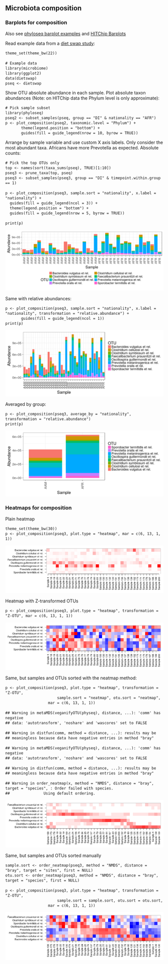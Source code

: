 <!--
  %\VignetteEngine{knitr::rmarkdown}
  %\VignetteIndexEntry{microbiome tutorial - composition}
  %\usepackage[utf8]{inputenc}
  %\VignetteEncoding{UTF-8}  
-->
Microbiota composition
----------------------

### Barplots for composition

Also see [phyloseq barplot
examples](http://joey711.github.io/phyloseq/plot_bar-examples.html) and
[HITChip Barplots](Barplots.md)

Read example data from a [diet swap
study](http://dx.doi.org/10.1038/ncomms7342):

    theme_set(theme_bw(22))

    # Example data
    library(microbiome)
    library(ggplot2)
    data(dietswap)
    pseq <- dietswap

Show OTU absolute abundance in each sample. Plot absolute taxon
abundances (Note: on HITChip data the Phylum level is only approximate):

    # Pick sample subset
    library(phyloseq)
    pseq2 <- subset_samples(pseq, group == "DI" & nationality == "AFR")
    p <- plot_composition(pseq2, taxonomic.level = "Phylum") +
           theme(legend.position = "bottom") +
           guides(fill = guide_legend(nrow = 10, byrow = TRUE))

Arrange by sample variable and use custom X axis labels. Only consider
the most abundant taxa. Africans have more Prevotella as expected.
Absolute counts:

    # Pick the top OTUs only
    top <- names(sort(taxa_sums(pseq), TRUE)[1:10])
    pseq3 <- prune_taxa(top, pseq)
    pseq3 <- subset_samples(pseq3, group == "DI" & timepoint.within.group == 1)

    p <- plot_composition(pseq3, sample.sort = "nationality", x.label = "nationality") +
      guides(fill = guide_legend(ncol = 3)) +
      theme(legend.position = "bottom") +
      guides(fill = guide_legend(nrow = 5, byrow = TRUE))

    print(p)

![](Composition_files/figure-markdown_strict/composition-example4-1.png)

Same with relative abundances:

    p <- plot_composition(pseq3, sample.sort = "nationality", x.label = "nationality", transformation = "relative.abundance") +
           guides(fill = guide_legend(ncol = 1))
    print(p)

![](Composition_files/figure-markdown_strict/composition-example4b-1.png)

Averaged by group:

    p <- plot_composition(pseq3, average_by = "nationality", transformation = "relative.abundance")
    print(p)

![](Composition_files/figure-markdown_strict/composition-example4c-1.png)

### Heatmaps for composition

Plain heatmap

    theme_set(theme_bw(30))
    p <- plot_composition(pseq3, plot.type = "heatmap", mar = c(6, 13, 1, 1))

![](Composition_files/figure-markdown_strict/composition-example5-1.png)

Heatmap with Z-transformed OTUs

    p <- plot_composition(pseq3, plot.type = "heatmap", transformation = "Z-OTU", mar = c(6, 13, 1, 1))

![](Composition_files/figure-markdown_strict/composition-example6-1.png)

Same, but samples and OTUs sorted with the neatmap method:

    p <- plot_composition(pseq3, plot.type = "heatmap", transformation = "Z-OTU",
                           sample.sort = "neatmap", otu.sort = "neatmap",
                       mar = c(6, 13, 1, 1))

    ## Warning in metaMDS(veganifyOTU(physeq), distance, ...): 'comm' has negative
    ## data: 'autotransform', 'noshare' and 'wascores' set to FALSE

    ## Warning in distfun(comm, method = distance, ...): results may be
    ## meaningless because data have negative entries in method "bray"

    ## Warning in metaMDS(veganifyOTU(physeq), distance, ...): 'comm' has negative
    ## data: 'autotransform', 'noshare' and 'wascores' set to FALSE

    ## Warning in distfun(comm, method = distance, ...): results may be
    ## meaningless because data have negative entries in method "bray"

    ## Warning in order_neatmap(x, method = "NMDS", distance = "bray", target = "species", : Order failed with species. 
    ##               Using default ordering.

![](Composition_files/figure-markdown_strict/composition-example7-1.png)

Same, but samples and OTUs sorted manually

    sample.sort <- order_neatmap(pseq3, method = "NMDS", distance = "bray", target = "sites", first = NULL) 
    otu.sort <- order_neatmap(pseq3, method = "NMDS", distance = "bray", target = "species", first = NULL)

    p <- plot_composition(pseq3, plot.type = "heatmap", transformation = "Z-OTU",
                           sample.sort = sample.sort, otu.sort = otu.sort,
                       mar = c(6, 13, 1, 1))

![](Composition_files/figure-markdown_strict/composition-example8-1.png)
